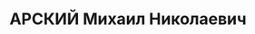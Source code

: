 ---
title: АРСКИЙ Михаил Николаевич
description: 'Род. в 1908, г. Старая Русса, русский, обр.: грамотный, бывший кандидат
  в члены ВКП(б). Проживал: Новгородская обл., Старорусский р-н, г. Старая Русса.
  Секретарь редакции газеты "Трибуна"

  Арестован 19.05.1937. Приговор: ВМН. Расстрелян 11.10.1937'
---